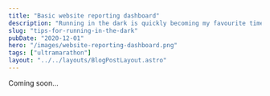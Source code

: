 ```yaml
---
title: "Basic website reporting dashboard"
description: "Running in the dark is quickly becoming my favourite time to get out on the roads. Here's a few tips to get you started."
slug: "tips-for-running-in-the-dark"
pubDate: "2020-12-01"
hero: "/images/website-reporting-dashboard.png"
tags: ["ultramarathon"]
layout: "../../layouts/BlogPostLayout.astro"
---
```


Coming soon...
